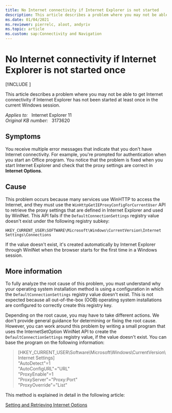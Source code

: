 ```yaml
---
title: No Internet connectivity if Internet Explorer is not started
description: This article describes a problem where you may not be able to get Internet connectivity if Internet Explorer has not been started at least once in the current Windows session.
ms.date: 01/04/2021
ms.reviewer: pierrelc, aloot, andyriv
ms.topic: article
ms.custom: sap:Connectivity and Navigation
---
```

# No Internet connectivity if Internet Explorer is not started once

[!INCLUDE [](../../../includes/browsers-important.md)]

This article describes a problem where you may not be able to get Internet connectivity if Internet Explorer has not been started at least once in the current Windows session.

_Applies to:_ &nbsp; Internet Explorer 11  
_Original KB number:_ &nbsp; 3173620

## Symptoms

You receive multiple error messages that indicate that you don't have Internet connectivity. For example, you're prompted for authentication when you start an Office program. You notice that the problem is fixed when you start Internet Explorer and check that the proxy settings are correct in **Internet Options**.

## Cause

This problem occurs because many services use WinHTTP to access the Internet, and they must use the `WinHttpGetIEProxyConfigForCurrentUser` API to retrieve the proxy settings that are defined in Internet Explorer and used by WinINet. This API fails if the `DefaultConnectionSettings` registry value doesn't exist under the following registry subkey:

`HKEY_CURRENT_USER\SOFTWARE\Microsoft\Windows\CurrentVersion\Internet Settings\Connections`

If the value doesn't exist, it's created automatically by Internet Explorer through WinINet when the browser starts for the first time in a Windows session.

## More information

To fully analyze the root cause of this problem, you must understand why your operating system installation method is using a configuration in which the `DefaultConnectionSettings` registry value doesn't exist. This is not expected because all out-of-the-box (OOB) operating system installations are configured to correctly create this registry key.

Depending on the root cause, you may have to take different actions. We don't provide general guidance for determining or fixing the root cause. However, you can work around this problem by writing a small program that uses the InternetSetOption WinINet API to create the `DefaultConnectionSettings` registry value, if the value doesn't exist. You can base the program on the following information:

> [HKEY_CURRENT_USER\Software\Microsoft\Windows\CurrentVersion\Internet Settings]  
"AutoDetect"=1  
"AutoConfigURL"="URL"  
"ProxyEnable"=1  
"ProxyServer"="Proxy:Port"  
"ProxyOverride"="List"  

This method is explained in detail in the following article:

[Setting and Retrieving Internet Options](/windows/win32/wininet/setting-and-retrieving-internet-options)
